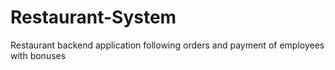 # Restaurant-System
Restaurant backend  application following orders and payment of employees with bonuses
